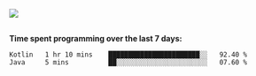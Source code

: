 [![](https://img.shields.io/badge/discord-jonatsp%234844-7289DA?logo=discord)](https://discord.com/users/239510668687048717)

##
**Time spent programming over the last 7 days:**
<!--START_SECTION:waka-->
```text
Kotlin   1 hr 10 mins    ███████████████████████░░   92.40 % 
Java     5 mins          ██░░░░░░░░░░░░░░░░░░░░░░░   07.60 % 
```
<!--END_SECTION:waka-->
##
